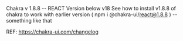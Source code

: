 Chakra v 1.8.8 -- REACT Version below v18
 See how to install v1.8.8 of chakra to work with earlier version
  ( npm i @chakra-ui/react@1.8.8 )  -- something like that

  REF: https://chakra-ui.com/changelog